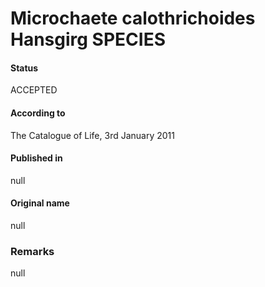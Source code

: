 # Microchaete calothrichoides Hansgirg SPECIES

#### Status
ACCEPTED

#### According to
The Catalogue of Life, 3rd January 2011

#### Published in
null

#### Original name
null

### Remarks
null